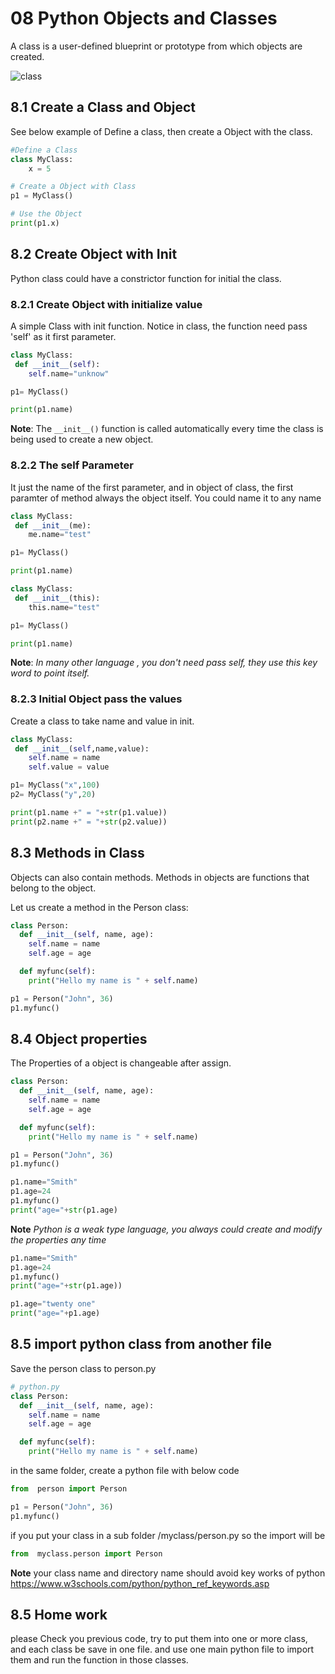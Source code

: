 # 08 Python Objects and Classes

A class is a user-defined blueprint or prototype from which objects are created.

![class](https://cs.plu.edu/courses/cs144/spring2018/images/CookieCutter.png)

## 8.1 Create a Class and Object

See below example of Define a class, then create a Object with the class.

```python
#Define a Class
class MyClass:
    x = 5

# Create a Object with Class
p1 = MyClass()

# Use the Object
print(p1.x)
```

## 8.2 Create Object with Init

Python class could have a constrictor function for initial the class.

### 8.2.1 Create Object with initialize value

A simple Class with init function.
Notice in class, the function need pass 'self' as it first parameter.

```python
class MyClass:
 def __init__(self):
    self.name="unknow"

p1= MyClass()

print(p1.name)
```

**Note**: The `__init__()` function is called automatically every time the class is being used to create a new object.

### 8.2.2  The self Parameter

It just the name of the first parameter, and in object of class, the first paramter of method always the object itself. You could name it to any name

```python
class MyClass:
 def __init__(me):
    me.name="test"

p1= MyClass()

print(p1.name)
```

```python
class MyClass:
 def __init__(this):
    this.name="test"

p1= MyClass()

print(p1.name)
```

**Note**:
_In many other language , you don't need pass self, they use this key word to point itself._

### 8.2.3 Initial Object pass the values

Create a class to take name and value in init.

```python
class MyClass:
 def __init__(self,name,value):
    self.name = name
    self.value = value

p1= MyClass("x",100)
p2= MyClass("y",20)

print(p1.name +" = "+str(p1.value))
print(p2.name +" = "+str(p2.value))

```

## 8.3 Methods in Class

Objects can also contain methods. Methods in objects are functions that belong to the object.

Let us create a method in the Person class:

```python
class Person:
  def __init__(self, name, age):
    self.name = name
    self.age = age

  def myfunc(self):
    print("Hello my name is " + self.name)

p1 = Person("John", 36)
p1.myfunc()
```

## 8.4 Object properties

The Properties of a object is changeable after assign.

```python
class Person:
  def __init__(self, name, age):
    self.name = name
    self.age = age

  def myfunc(self):
    print("Hello my name is " + self.name)

p1 = Person("John", 36)
p1.myfunc()

p1.name="Smith"
p1.age=24
p1.myfunc()
print("age="+str(p1.age)

```

**Note**
*Python is a weak type language, you always could create and modify the properties any time*

```python
p1.name="Smith"
p1.age=24
p1.myfunc()
print("age="+str(p1.age))

p1.age="twenty one"
print("age="+p1.age)
```

## 8.5 import python class from another file

Save the person class to person.py

```python
# python.py
class Person:
  def __init__(self, name, age):
    self.name = name
    self.age = age

  def myfunc(self):
    print("Hello my name is " + self.name)
```

in the same folder, create a python file with below code

```python
from  person import Person

p1 = Person("John", 36)
p1.myfunc()

```

if you put your class in a sub folder /myclass/person.py
so the import will be

```python
from  myclass.person import Person

```

**Note**
your class name and directory name should avoid key works of python
<https://www.w3schools.com/python/python_ref_keywords.asp>

## 8.5 Home work

please Check you previous code, try to put them into one or more class, and each class be save in one file.
and use one main python file to import them and run the function in those classes.
